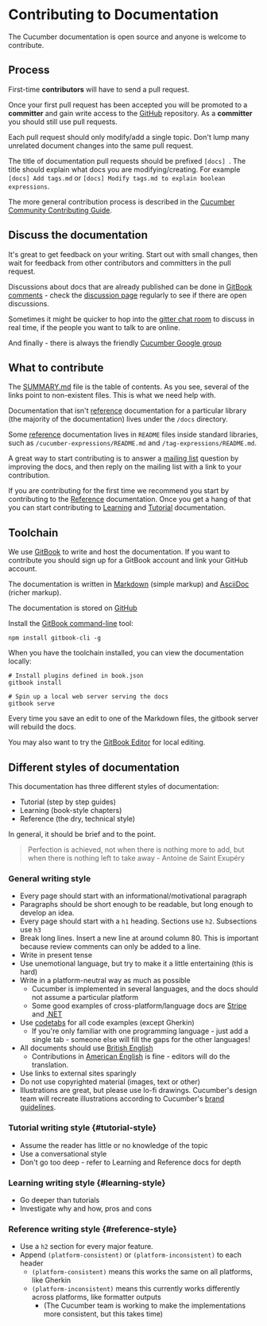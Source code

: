 # Contributing to Documentation

The Cucumber documentation is open source and anyone is welcome to contribute.

## Process

First-time **contributors** will have to send a pull request.

Once your first pull request has been accepted you will be promoted to a **committer** and
gain write access to the [GitHub](https://github.com/cucumber/cucumber) repository.
As a **committer** you should still use pull requests.

Each pull request should only modify/add a single topic. Don't lump many unrelated document changes into the same pull request.

The title of documentation pull requests should be prefixed `[docs] `.
The title should explain what docs you are modifying/creating.
For example `[docs] Add tags.md` or `[docs] Modify tags.md to explain boolean expressions`.

The more general contribution process is described in the [Cucumber Community Contributing Guide](../CONTRIBUTING.md).

## Discuss the documentation

It's great to get feedback on your writing. Start out with small changes, then wait for feedback from other contributors and committers in the pull request.

Discussions about docs that are already published can be done in [GitBook comments](https://www.gitbook.com/blog/features/discussions) - check the [discussion page](https://www.gitbook.com/book/cucumber/cucumber/discussions) regularly to see if there are open discussions.

Sometimes it might be quicker to hop into the [gitter chat room](https://gitter.im/cucumber/docs) to discuss in real time, if the people you want to talk to are online.

And finally - there is always the friendly [Cucumber Google group](mailto:cukes-devs@googlegroups.com)

## What to contribute

The [SUMMARY.md](../SUMMARY.md) file is the table of contents. As you see,
several of the links point to non-existent files. This is what we need help with.

Documentation that isn't [reference](#reference-style) documentation for a particular library (the
majority of the documentation) lives under the `/docs` directory.

Some [reference](#reference-style) documentation lives
in `README` files inside standard libraries, such as
`/cucumber-expressions/README.md` and `/tag-expressions/README.md`.

A great way to start contributing is to answer a
[mailing list](https://groups.google.com/group/cukes) question by improving
the docs, and then reply on the mailing list with a link to your contribution.

If you are contributing for the first time we recommend you start by contributing to the [Reference](#reference-style) documentation. Once you get a hang of that you
can start contributing to [Learning](#learning-style) and [Tutorial](#tutorial-style) documentation.

## Toolchain

We use [GitBook](https://gitbook.com) to write and host the documentation. If
you want to contribute you should sign up for a GitBook account and link your GitHub account.

The documentation is written in [Markdown](http://toolchain.gitbook.com/syntax/markdown.html)
(simple markup) and [AsciiDoc](http://toolchain.gitbook.com/syntax/asciidoc.html) (richer markup).

The documentation is stored on [GitHub](https://github.com/cucumber/cucumber)

Install the [GitBook command-line](https://toolchain.gitbook.com/setup.html) tool:

    npm install gitbook-cli -g

When you have the toolchain installed, you can view the documentation locally:

    # Install plugins defined in book.json
    gitbook install

    # Spin up a local web server serving the docs
    gitbook serve

Every time you save an edit to one of the Markdown files, the gitbook server
will rebuild the docs.

You may also want to try the [GitBook Editor](https://www.gitbook.com/editor)
for local editing.

## Different styles of documentation

This documentation has three different styles of documentation:

* Tutorial (step by step guides)
* Learning (book-style chapters)
* Reference (the dry, technical style)

In general, it should be brief and to the point.

> Perfection is achieved, not when there is nothing more to add, but when there is nothing left to take away - Antoine de Saint Exupéry

### General writing style

* Every page should start with an informational/motivational paragraph
* Paragraphs should be short enough to be readable, but long enough to develop an idea.
* Every page should start with a `h1` heading. Sections use `h2`. Subsections use `h3`
* Break long lines. Insert a new line at around column 80. This is important because review comments can only be added to a line.
* Write in present tense
* Use unemotional language, but try to make it a little entertaining (this is hard)
* Write in a platform-neutral way as much as possible
  * Cucumber is implemented in several languages, and the docs should not assume a particular platform
  * Some good examples of cross-platform/language docs are [Stripe](https://stripe.com/docs/api) and [.NET](https://msdn.microsoft.com/en-us/library/system.array(v=vs.110).aspx)
* Use [codetabs](https://github.com/GitbookIO/plugin-codetabs) for all code examples (except Gherkin)
  * If you're only familiar with one programming language - just add a single tab - someone
    else will fill the gaps for the other languages!
* All documents should use [British English](https://en.wikipedia.org/wiki/British_English)
  * Contributions in [American English](https://en.wikipedia.org/wiki/American_English) is fine - editors will do the translation.
* Use links to external sites sparingly
* Do not use copyrighted material (images, text or other)
* Illustrations are great, but please use lo-fi drawings. Cucumber's design team will recreate illustrations according to Cucumber's [brand guidelines](https://github.com/cucumber-ltd/brand).

### Tutorial writing style {#tutorial-style}

* Assume the reader has little or no knowledge of the topic
* Use a conversational style
* Don't go too deep - refer to Learning and Reference docs for depth

### Learning writing style {#learning-style}

* Go deeper than tutorials
* Investigate why and how, pros and cons

### Reference writing style {#reference-style}

* Use a `h2` section for every major feature.
* Append `(platform-consistent)` or `(platform-inconsistent)` to each header
  * `(platform-consistent)` means this works the same on all platforms, like Gherkin
  * `(platform-inconsistent)` means this currently works differently across platforms, like formatter outputs
    * (The Cucumber team is working to make the implementations more consistent, but this takes time)
